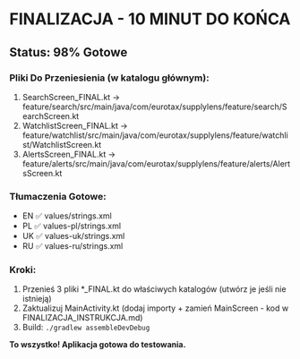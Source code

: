 # FINALIZACJA - 10 MINUT DO KOŃCA

## Status: 98% Gotowe

### Pliki Do Przeniesienia (w katalogu głównym):
1. SearchScreen_FINAL.kt → feature/search/src/main/java/com/eurotax/supplylens/feature/search/SearchScreen.kt
2. WatchlistScreen_FINAL.kt → feature/watchlist/src/main/java/com/eurotax/supplylens/feature/watchlist/WatchlistScreen.kt  
3. AlertsScreen_FINAL.kt → feature/alerts/src/main/java/com/eurotax/supplylens/feature/alerts/AlertsScreen.kt

### Tłumaczenia Gotowe:
- EN ✅ values/strings.xml
- PL ✅ values-pl/strings.xml
- UK ✅ values-uk/strings.xml
- RU ✅ values-ru/strings.xml

### Kroki:
1. Przenieś 3 pliki *_FINAL.kt do właściwych katalogów (utwórz je jeśli nie istnieją)
2. Zaktualizuj MainActivity.kt (dodaj importy + zamień MainScreen - kod w FINALIZACJA_INSTRUKCJA.md)
3. Build: `./gradlew assembleDevDebug`

**To wszystko! Aplikacja gotowa do testowania.**
